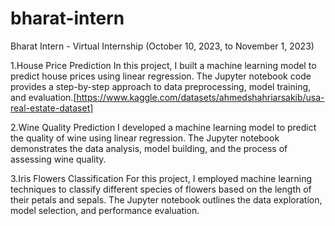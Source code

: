 # bharat-intern

Bharat Intern - Virtual Internship (October 10, 2023, to November 1, 2023)


1.House Price Prediction
In this project, I built a machine learning model to predict house prices using linear regression. The Jupyter notebook code provides a step-by-step approach to data preprocessing, model training, and evaluation.[https://www.kaggle.com/datasets/ahmedshahriarsakib/usa-real-estate-dataset]


2.Wine Quality Prediction
I developed a machine learning model to predict the quality of wine using linear regression. The Jupyter notebook demonstrates the data analysis, model building, and the process of assessing wine quality.


3.Iris Flowers Classification
For this project, I employed machine learning techniques to classify different species of flowers based on the length of their petals and sepals. The Jupyter notebook outlines the data exploration, model selection, and performance evaluation.




